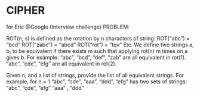 # CIPHER
for Eric @Google (Interview challenge)
PROBLEM:

ROT(n, s) is defined as the rotation by n characters of string:
  ROT(“abc”) = “bcd”
  ROT(“zabc”) = “abcd”
  ROT(“rot”) = “tqv”
Etc.
We define two strings a, b, to be equivalent if there exists m such that applying rot(n) m times on a gives b.
For example:
  “abc”, “bcd”, “def”, “zab” are all equivalent in rot(1).
  “abc”, “cde”, “efg” are all equivalent in rot(2).

Given n, and a list of strings, provide the list of all equivalent strings.
For example, for n = 1
  “abc”, “cde”, “aaa”, “ddd”, “efg” has two sets of strings:
      “abc”, “cde”, “efg”
      “aaa” , “ddd”

